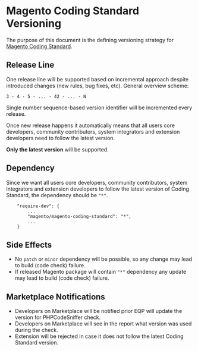 # Magento Coding Standard Versioning
The purpose of this document is the defining versioning strategy for [Magento Coding Standard](https://github.com/magento/magento-coding-standard).

## Release Line
One release line will be supported based on incremental approach despite introduced changes (new rules, bug fixes, etc).
General overview scheme:

```
3 - 4 - 5 - ... - 42 - ... - N

```

Single number sequence-based version identifier will be incremented every release.

Once new release happens it automatically means that all users core developers, community contributors, system integrators and extension developers need to follow the latest version.

**Only the latest version** will be supported.

## Dependency
Since we want all users core developers, community contributors, system integrators and extension developers to follow the latest version of Coding Standard, the dependency should be `"*"`.
```
    "require-dev": {
        ...
        "magento/magento-coding-standard": "*",
        ...
    }
```

## Side Effects
- No `patch` or `minor` dependency will be possible, so any change may lead to build (code check) failure.
- If released Magento package will contain `"*"` dependency any update may lead to build (code check) failure.

## Marketplace Notifications
- Developers on Marketplace will be notified prior EQP will update the version for PHPCodeSniffer check.
- Developers on Marketplace will see in the report what version was used during the check.
- Extension will be rejected in case it does not follow the latest Coding Standard version.
